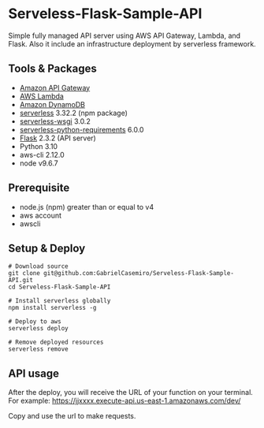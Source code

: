 # Serveless-Flask-Sample-API
Simple fully managed API server using AWS API Gateway, Lambda, and Flask. Also it include an infrastructure deployment by serverless framework.

## Tools & Packages

* [Amazon API Gateway](https://aws.amazon.com/api-gateway/)
* [AWS Lambda](https://aws.amazon.com/lambda/)
* [Amazon DynamoDB](https://aws.amazon.com/dynamodb/)
* [serverless](https://serverless.com/) 3.32.2 (npm package)
* [serverless-wsgi](https://github.com/logandk/serverless-wsgi) 3.0.2
* [serverless-python-requirements](https://github.com/UnitedIncome/serverless-python-requirements) 6.0.0
* [Flask](http://flask.pocoo.org/) 2.3.2 (API server)
* Python 3.10
* aws-cli 2.12.0
* node v9.6.7

## Prerequisite

* node.js (npm) greater than or equal to v4
* aws account
* awscli

## Setup & Deploy

```
# Download source
git clone git@github.com:GabrielCasemiro/Serveless-Flask-Sample-API.git
cd Serveless-Flask-Sample-API

# Install serverless globally
npm install serverless -g

# Deploy to aws
serverless deploy

# Remove deployed resources
serverless remove
```

## API usage
After the deploy, you will receive the URL of your function on your terminal. For example:
<https://jjxxxx.execute-api.us-east-1.amazonaws.com/dev/>

Copy and use the url to make requests.
